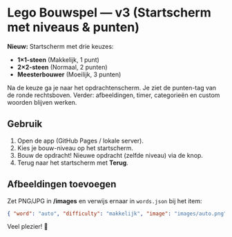 # Lego Bouwspel — v3 (Startscherm met niveaus & punten)

**Nieuw:** Startscherm met drie keuzes:
- **1×1-steen** (Makkelijk, 1 punt)
- **2×2-steen** (Normaal, 2 punten)
- **Meesterbouwer** (Moeilijk, 3 punten)

Na de keuze ga je naar het opdrachtenscherm. Je ziet de punten-tag van de ronde rechtsboven.
Verder: afbeeldingen, timer, categorieën en custom woorden blijven werken.

## Gebruik
1. Open de app (GitHub Pages / lokale server).
2. Kies je bouw-niveau op het startscherm.
3. Bouw de opdracht! Nieuwe opdracht (zelfde niveau) via de knop.
4. Terug naar het startscherm met **Terug**.

## Afbeeldingen toevoegen
Zet PNG/JPG in **/images** en verwijs ernaar in `words.json` bij het item:
```json
{ "word": "auto", "difficulty": "makkelijk", "image": "images/auto.png" }
```

Veel plezier! 🧱
